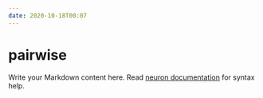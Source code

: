 ```yaml
---
date: 2020-10-18T00:07
---
```


# pairwise

Write your Markdown content here. Read [neuron documentation](https://neuron.zettel.page/2011404.html) for syntax help.

